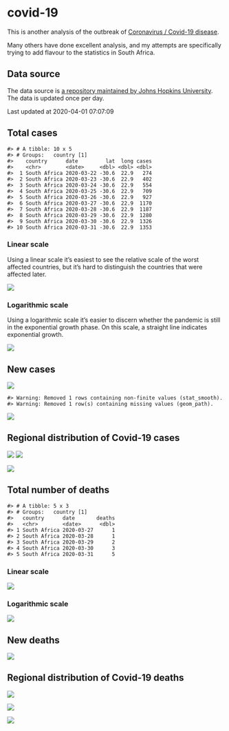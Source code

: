 
<!-- README.md is generated from README.Rmd. Please edit that file -->

# covid-19

<!-- badges: start -->

<!-- badges: end -->

This is another analysis of the outbreak of [Coronavirus / Covid-19
disease](https://en.wikipedia.org/wiki/Coronavirus_disease_2019).

Many others have done excellent analysis, and my attempts are
specifically trying to add flavour to the statistics in South Africa.

## Data source

The data source is [a repository maintained by Johns Hopkins
University](https://github.com/CSSEGISandData/COVID-19). The data is
updated once per day.

Last updated at 2020-04-01 07:07:09

## Total cases

    #> # A tibble: 10 x 5
    #> # Groups:   country [1]
    #>    country      date         lat  long cases
    #>    <chr>        <date>     <dbl> <dbl> <dbl>
    #>  1 South Africa 2020-03-22 -30.6  22.9   274
    #>  2 South Africa 2020-03-23 -30.6  22.9   402
    #>  3 South Africa 2020-03-24 -30.6  22.9   554
    #>  4 South Africa 2020-03-25 -30.6  22.9   709
    #>  5 South Africa 2020-03-26 -30.6  22.9   927
    #>  6 South Africa 2020-03-27 -30.6  22.9  1170
    #>  7 South Africa 2020-03-28 -30.6  22.9  1187
    #>  8 South Africa 2020-03-29 -30.6  22.9  1280
    #>  9 South Africa 2020-03-30 -30.6  22.9  1326
    #> 10 South Africa 2020-03-31 -30.6  22.9  1353

### Linear scale

Using a linear scale it’s easiest to see the relative scale of the worst
affected countries, but it’s hard to distinguish the countries that were
affected later.

![](README_files/figure-gfm/unnamed-chunk-5-1.png)<!-- -->

### Logarithmic scale

Using a logarithmic scale it’s easier to discern whether the pandemic is
still in the exponential growth phase. On this scale, a straight line
indicates exponential growth.

![](README_files/figure-gfm/unnamed-chunk-6-1.png)<!-- -->

## New cases

![](README_files/figure-gfm/unnamed-chunk-7-1.png)<!-- -->

    #> Warning: Removed 1 rows containing non-finite values (stat_smooth).
    #> Warning: Removed 1 row(s) containing missing values (geom_path).

![](README_files/figure-gfm/unnamed-chunk-8-1.png)<!-- -->

## Regional distribution of Covid-19 cases

![](README_files/figure-gfm/unnamed-chunk-9-1.png)<!-- -->
![](README_files/figure-gfm/unnamed-chunk-10-1.png)<!-- -->

![](README_files/figure-gfm/unnamed-chunk-11-1.png)<!-- -->

## Total number of deaths

    #> # A tibble: 5 x 3
    #> # Groups:   country [1]
    #>   country      date       deaths
    #>   <chr>        <date>      <dbl>
    #> 1 South Africa 2020-03-27      1
    #> 2 South Africa 2020-03-28      1
    #> 3 South Africa 2020-03-29      2
    #> 4 South Africa 2020-03-30      3
    #> 5 South Africa 2020-03-31      5

### Linear scale

![](README_files/figure-gfm/unnamed-chunk-14-1.png)<!-- -->

### Logarithmic scale

![](README_files/figure-gfm/unnamed-chunk-15-1.png)<!-- -->

## New deaths

![](README_files/figure-gfm/unnamed-chunk-16-1.png)<!-- -->

## Regional distribution of Covid-19 deaths

![](README_files/figure-gfm/unnamed-chunk-17-1.png)<!-- -->

![](README_files/figure-gfm/unnamed-chunk-18-1.png)<!-- -->

![](README_files/figure-gfm/unnamed-chunk-19-1.png)<!-- -->
